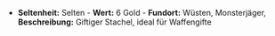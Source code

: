 - **Seltenheit:** Selten - **Wert:** 6 Gold - **Fundort:** Wüsten, Monsterjäger, **Beschreibung:** Giftiger Stachel, ideal für Waffengifte
